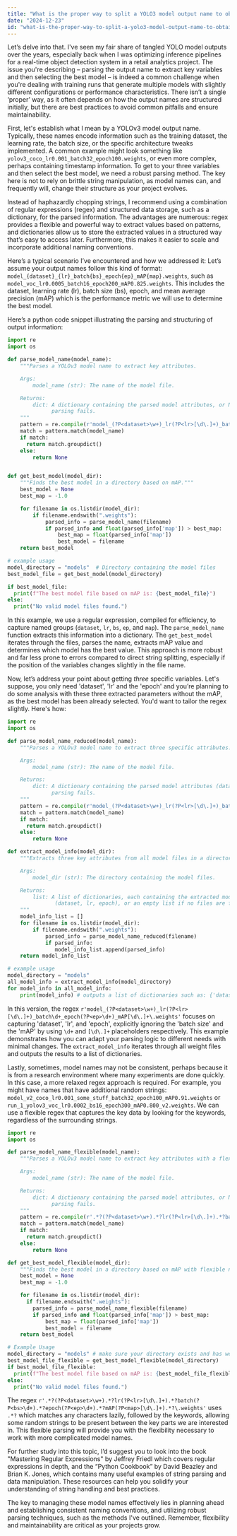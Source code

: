 ```yaml
---
title: "What is the proper way to split a YOLO3 model output name to obtain 3 variables and get the best model?"
date: "2024-12-23"
id: "what-is-the-proper-way-to-split-a-yolo3-model-output-name-to-obtain-3-variables-and-get-the-best-model"
---
```


Let’s delve into that. I've seen my fair share of tangled YOLO model outputs over the years, especially back when I was optimizing inference pipelines for a real-time object detection system in a retail analytics project. The issue you're describing – parsing the output name to extract key variables and then selecting the best model – is indeed a common challenge when you're dealing with training runs that generate multiple models with slightly different configurations or performance characteristics. There isn’t a single ‘proper’ way, as it often depends on how the output names are structured initially, but there are best practices to avoid common pitfalls and ensure maintainability.

First, let's establish what I mean by a YOLOv3 model output name. Typically, these names encode information such as the training dataset, the learning rate, the batch size, or the specific architecture tweaks implemented. A common example might look something like `yolov3_coco_lr0.001_batch32_epoch100.weights`, or even more complex, perhaps containing timestamp information. To get to your three variables and then select the best model, we need a robust parsing method. The key here is not to rely on brittle string manipulation, as model names can, and frequently will, change their structure as your project evolves.

Instead of haphazardly chopping strings, I recommend using a combination of regular expressions (regex) and structured data storage, such as a dictionary, for the parsed information. The advantages are numerous: regex provides a flexible and powerful way to extract values based on patterns, and dictionaries allow us to store the extracted values in a structured way that’s easy to access later. Furthermore, this makes it easier to scale and incorporate additional naming conventions.

Here’s a typical scenario I’ve encountered and how we addressed it: Let’s assume your output names follow this kind of format: `model_{dataset}_{lr}_batch{bs}_epoch{ep}_mAP{map}.weights`, such as `model_voc_lr0.0005_batch16_epoch200_mAP0.825.weights`. This includes the dataset, learning rate (lr), batch size (bs), epoch, and mean average precision (mAP) which is the performance metric we will use to determine the best model.

Here’s a python code snippet illustrating the parsing and structuring of output information:

```python
import re
import os

def parse_model_name(model_name):
    """Parses a YOLOv3 model name to extract key attributes.

    Args:
        model_name (str): The name of the model file.

    Returns:
        dict: A dictionary containing the parsed model attributes, or None if
              parsing fails.
    """
    pattern = re.compile(r'model_(?P<dataset>\w+)_lr(?P<lr>[\d\.]+)_batch(?P<bs>\d+)_epoch(?P<ep>\d+)_mAP(?P<map>[\d\.]+)\.weights')
    match = pattern.match(model_name)
    if match:
      return match.groupdict()
    else:
        return None


def get_best_model(model_dir):
    """Finds the best model in a directory based on mAP."""
    best_model = None
    best_map = -1.0

    for filename in os.listdir(model_dir):
        if filename.endswith(".weights"):
            parsed_info = parse_model_name(filename)
            if parsed_info and float(parsed_info['map']) > best_map:
                best_map = float(parsed_info['map'])
                best_model = filename
    return best_model

# example usage
model_directory = "models"  # Directory containing the model files
best_model_file = get_best_model(model_directory)

if best_model_file:
  print(f"The best model file based on mAP is: {best_model_file}")
else:
  print("No valid model files found.")
```

In this example, we use a regular expression, compiled for efficiency, to capture named groups (`dataset`, `lr`, `bs`, `ep`, and `map`). The `parse_model_name` function extracts this information into a dictionary. The `get_best_model` iterates through the files, parses the name, extracts mAP value and determines which model has the best value. This approach is more robust and far less prone to errors compared to direct string splitting, especially if the position of the variables changes slightly in the file name.

Now, let’s address your point about getting *three* specific variables. Let's suppose, you only need 'dataset', 'lr' and the 'epoch' and you’re planning to do some analysis with these three extracted parameters without the mAP, as the best model has been already selected. You'd want to tailor the regex slightly. Here's how:

```python
import re
import os

def parse_model_name_reduced(model_name):
    """Parses a YOLOv3 model name to extract three specific attributes.

    Args:
        model_name (str): The name of the model file.

    Returns:
        dict: A dictionary containing the parsed model attributes (dataset, lr, epoch), or None if
              parsing fails.
    """
    pattern = re.compile(r'model_(?P<dataset>\w+)_lr(?P<lr>[\d\.]+)_batch\d+_epoch(?P<ep>\d+)_mAP[\d\.]+\.weights')
    match = pattern.match(model_name)
    if match:
      return match.groupdict()
    else:
        return None

def extract_model_info(model_dir):
    """Extracts three key attributes from all model files in a directory.

    Args:
        model_dir (str): The directory containing the model files.

    Returns:
        list: A list of dictionaries, each containing the extracted model attributes
               (dataset, lr, epoch), or an empty list if no files are found.
    """
    model_info_list = []
    for filename in os.listdir(model_dir):
        if filename.endswith(".weights"):
            parsed_info = parse_model_name_reduced(filename)
            if parsed_info:
               model_info_list.append(parsed_info)
    return model_info_list

# example usage
model_directory = "models"
all_model_info = extract_model_info(model_directory)
for model_info in all_model_info:
    print(model_info) # outputs a list of dictionaries such as: {'dataset': 'voc', 'lr': '0.0005', 'ep': '200'}
```

In this version, the regex `r'model_(?P<dataset>\w+)_lr(?P<lr>[\d\.]+)_batch\d+_epoch(?P<ep>\d+)_mAP[\d\.]+\.weights'` focuses on capturing 'dataset', 'lr', and 'epoch', explicitly ignoring the 'batch size' and the 'mAP' by using `\d+` and `[\d\.]+` placeholders respectively. This example demonstrates how you can adapt your parsing logic to different needs with minimal changes. The `extract_model_info` iterates through all weight files and outputs the results to a list of dictionaries.

Lastly, sometimes, model names may not be consistent, perhaps because it is from a research environment where many experiments are done quickly. In this case, a more relaxed regex approach is required. For example, you might have names that have additional random strings: `model_v2_coco_lr0.001_some_stuff_batch32_epoch100_mAP0.91.weights` or `run_1_yolov3_voc_lr0.0002_bs16_epoch300_mAP0.800_v2.weights`. We can use a flexible regex that captures the key data by looking for the keywords, regardless of the surrounding strings.

```python
import re
import os

def parse_model_name_flexible(model_name):
    """Parses a YOLOv3 model name to extract key attributes with a flexible regex.

    Args:
        model_name (str): The name of the model file.

    Returns:
        dict: A dictionary containing the parsed model attributes, or None if
              parsing fails.
    """
    pattern = re.compile(r'.*?(?P<dataset>\w+).*?lr(?P<lr>[\d\.]+).*?batch(?P<bs>\d+).*?epoch(?P<ep>\d+).*?mAP(?P<map>[\d\.]+).*?\.weights')
    match = pattern.match(model_name)
    if match:
      return match.groupdict()
    else:
        return None

def get_best_model_flexible(model_dir):
    """Finds the best model in a directory based on mAP with flexible name parsing."""
    best_model = None
    best_map = -1.0

    for filename in os.listdir(model_dir):
      if filename.endswith(".weights"):
        parsed_info = parse_model_name_flexible(filename)
        if parsed_info and float(parsed_info['map']) > best_map:
            best_map = float(parsed_info['map'])
            best_model = filename
    return best_model

# Example Usage
model_directory = "models" # make sure your directory exists and has weight files inside
best_model_file_flexible = get_best_model_flexible(model_directory)
if best_model_file_flexible:
  print(f"The best model file based on mAP is: {best_model_file_flexible}")
else:
  print("No valid model files found.")
```

The regex `r'.*?(?P<dataset>\w+).*?lr(?P<lr>[\d\.]+).*?batch(?P<bs>\d+).*?epoch(?P<ep>\d+).*?mAP(?P<map>[\d\.]+).*?\.weights'` uses `.*?` which matches any characters lazily, followed by the keywords, allowing some random strings to be present between the key parts we are interested in. This flexible parsing will provide you with the flexibility necessary to work with more complicated model names.

For further study into this topic, I’d suggest you to look into the book "Mastering Regular Expressions" by Jeffrey Friedl which covers regular expressions in depth, and the “Python Cookbook” by David Beazley and Brian K. Jones, which contains many useful examples of string parsing and data manipulation. These resources can help you solidify your understanding of string handling and best practices.

The key to managing these model names effectively lies in planning ahead and establishing consistent naming conventions, and utilizing robust parsing techniques, such as the methods I've outlined. Remember, flexibility and maintainability are critical as your projects grow.
